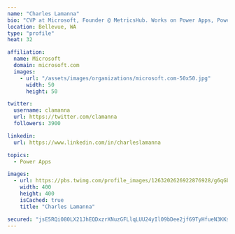 ```yaml
---
name: "Charles Lamanna"
bio: "CVP at Microsoft, Founder @ MetricsHub. Works on Power Apps, Power Automate, Power Virtual Agent, Common Data Service and Dynamics 365."
location: Bellevue, WA
type: "profile"
heat: 32

affiliation:
  name: Microsoft
  domain: microsoft.com
  images:
    - url: "/assets/images/organizations/microsoft.com-50x50.jpg"
      width: 50
      height: 50

twitter:
  username: clamanna
  url: https://twitter.com/clamanna
  followers: 3900

linkedin:
  url: https://www.linkedin.com/in/charleslamanna

topics:
  - Power Apps

images:
  - url: https://pbs.twimg.com/profile_images/1263202626922876928/g6qGbHZ-_400x400.jpg
    width: 400
    height: 400
    isCached: true
    title: "Charles Lamanna"

secured: "jsE5RQi080LX21JhEQDxzrXNuzGFLlqLUU24yIl09bDee2jf69TyHfueN3KKsOsSATDPCSGhSxUiyVOAH2Ls+BcawoGNCzBYNsvTSssV3UI7xPm+8wWRJgSK1fBI8Ie6HyRqrUGzskoTYihbD5n0ax4jRKmBJPF2QYhTvvMRxYzwVMJwZUAj/EIQB3WQS7dft8RqWQwqLlbTspfR0wr9wHVfRL1Wf3Pgfz33xXkZBZWBTSJxk5ffH34ZdgxJS+73UQ2xL2OoNZZCsw4y6tJj+3p71KVfjrx9Bdmtui9/+JsNIX2y7q5/HanFesMljPMQCUKZiPr6lnA0HBGfAx7FBJ9RFiEJjb9F9+NhM2NbgESGXlaGEhKhjM2K3XUK6wP+eB/kMb89HaHk6IrLsy1JjxcwewItieCRxPVFLbbua1I=;ODRsaF7lFoUvRs/2NdqwaA=="
---
```


